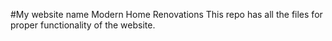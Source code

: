 #My website name Modern Home Renovations
This repo has all the files for proper functionality of the website.
